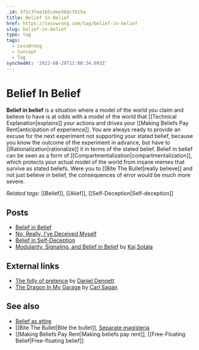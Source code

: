 ```yaml
---
_id: 5f5c37ee1b5cdee568cfb15a
title: Belief In Belief
href: https://lesswrong.com/tag/belief-in-belief
slug: belief-in-belief
type: tag
tags:
  - LessWrong
  - Concept
  - Tag
synchedAt: '2022-08-29T11:08:34.093Z'
---
```

# Belief In Belief

**Belief in belief** is a situation where a model of the world you claim and believe to have is at odds with a model of the world that [[Technical Explanation|explains]] your actions and drives your [[Making Beliefs Pay Rent|anticipation of experience]]. You are always ready to provide an excuse for the next experiment not supporting your stated belief, because you know the outcome of the experiment in advance, but have to [[Rationalization|rationalize]] it in terms of the stated belief. Belief in belief can be seen as a form of [[Compartmentalization|compartmentalization]], which protects your actual model of the world from insane memes that survive as stated beliefs. Were you to [[Bite The Bullet|really believe]] and not just believe in belief, the consequences of error would be much more severe.

*Related tags:* [[Belief]], [[Alief]], [[Self-Deception|Self-deception]]

## Posts

- [Belief in Belief](http://lesswrong.com/lw/i4/belief_in_belief/)
- [No, Really, I've Deceived Myself](http://lesswrong.com/lw/r/no_really_ive_deceived_myself/)
- [Belief in Self-Deception](http://lesswrong.com/lw/s/belief_in_selfdeception/)
- [Modularity, Signaling, and Belief in Belief](http://lesswrong.com/lw/8ev/modularity_signaling_and_belief_in_belief/) by [Kaj Sotala](https://wiki.lesswrong.com/wiki/Kaj_Sotala)

## External links

- [The folly of pretence](http://www.guardian.co.uk/commentisfree/belief/2009/jul/16/daniel-dennett-belief-atheism) by [Daniel Dennett](https://en.wikipedia.org/wiki/Daniel_Dennett)
- [The Dragon In My Garage](http://www.godlessgeeks.com/LINKS/Dragon.htm) by [Carl Sagan](https://en.wikipedia.org/wiki/Carl_Sagan)

## See also

- [Belief as attire](https://wiki.lesswrong.com/wiki/Belief_as_attire)
- [[Bite The Bullet|Bite the bullet]], [Separate magisteria](https://wiki.lesswrong.com/wiki/Separate_magisteria)
- [[Making Beliefs Pay Rent|Making beliefs pay rent]], [[Free-Floating Belief|Free-floating belief]]